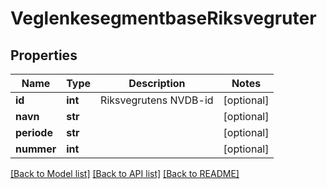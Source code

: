 # VeglenkesegmentbaseRiksvegruter

## Properties
Name | Type | Description | Notes
------------ | ------------- | ------------- | -------------
**id** | **int** | Riksvegrutens NVDB-id | [optional] 
**navn** | **str** |  | [optional] 
**periode** | **str** |  | [optional] 
**nummer** | **int** |  | [optional] 

[[Back to Model list]](../README.md#documentation-for-models) [[Back to API list]](../README.md#documentation-for-api-endpoints) [[Back to README]](../README.md)

